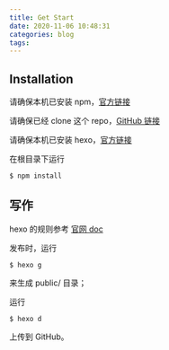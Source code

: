 ```yaml
---
title: Get Start
date: 2020-11-06 10:48:31
categories: blog
tags:
---
```


## Installation

请确保本机已安装 npm，[官方链接](https://www.npmjs.com/get-npm)

请确保已经 clone 这个 repo，[GitHub 链接](https://github.com/bi-bi-boom/ERROR_LOG)

请确保本机已安装 hexo，[官方链接](https://hexo.io/zh-cn/)

在根目录下运行
```shell
$ npm install
```

## 写作

hexo 的规则参考 [官网 doc](https://hexo.io/zh-cn/docs/writing)

发布时，运行
```shell
$ hexo g
```
来生成 public/ 目录；

运行
```shell
$ hexo d
```
上传到 GitHub。
